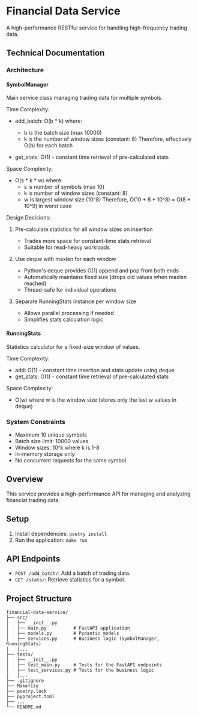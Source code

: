 # Financial Data Service

A high-performance RESTful service for handling high-frequency trading data.

## Technical Documentation

### Architecture

#### SymbolManager
Main service class managing trading data for multiple symbols.

Time Complexity:
- add_batch: O(b * k) where:
  - b is the batch size (max 10000)
  - k is the number of window sizes (constant: 8)
  Therefore, effectively O(b) for each batch

- get_stats: O(1) - constant time retrieval of pre-calculated stats

Space Complexity:
- O(s * k * w) where:
  - s is number of symbols (max 10)
  - k is number of window sizes (constant: 8)
  - w is largest window size (10^8)
  Therefore, O(10 * 8 * 10^8) = O(8 * 10^9) in worst case

Design Decisions:
1. Pre-calculate statistics for all window sizes on insertion
   - Trades more space for constant-time stats retrieval
   - Suitable for read-heavy workloads

2. Use deque with maxlen for each window
   - Python's deque provides O(1) append and pop from both ends
   - Automatically maintains fixed size (drops old values when maxlen reached)
   - Thread-safe for individual operations

3. Separate RunningStats instance per window size
   - Allows parallel processing if needed
   - Simplifies stats calculation logic

#### RunningStats
Statistics calculator for a fixed-size window of values.

Time Complexity:
- add: O(1) - constant time insertion and stats update using deque
- get_stats: O(1) - constant time retrieval of pre-calculated stats

Space Complexity:
- O(w) where w is the window size (stores only the last w values in deque)

### System Constraints
- Maximum 10 unique symbols
- Batch size limit: 10000 values
- Window sizes: 10^k where k is 1-8
- In-memory storage only
- No concurrent requests for the same symbol

## Overview
This service provides a high-performance API for managing and analyzing financial trading data.

## Setup
1. Install dependencies: `poetry install`
2. Run the application: `make run`

## API Endpoints
- `POST /add_batch/`: Add a batch of trading data.
- `GET /stats/`: Retrieve statistics for a symbol.


## Project Structure
```
financial-data-service/
├── src/
│   ├── __init__.py
│   ├── main.py          # FastAPI application
│   ├── models.py        # Pydantic models
│   ├── services.py      # Business logic (SymbolManager, RunningStats)
|   |...
├── tests/
│   ├── __init__.py
│   ├── test_main.py     # Tests for the FastAPI endpoints
│   ├── test_services.py # Tests for the business logic
|   |...
├── .gitignore
├── Makefile
├── poetry.lock
├── pyproject.toml
├── ...
└── README.md
```

